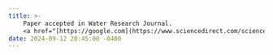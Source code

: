 ```yaml
---
title: >-
    Paper accepted in Water Research Journal. 
    <a href="[https://google.com](https://www.sciencedirect.com/science/article/pii/S004313542401340X?via%3Dihub)" target="_blank">Read more <i class="fas fa-angle-double-right"></i></a>
date: 2024-09-12 20:45:00 -0400
---
```

